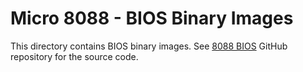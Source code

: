 # Micro 8088 - BIOS Binary Images

This directory contains BIOS binary images.
See [8088 BIOS](https://github.com/spark2k06/8088_bios/tree/micro_8088) GitHub repository for the source code.
